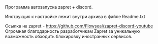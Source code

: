 Программа автозапуска zapret + discord.

Инструкция к настройке лежит внутри архива в файле Readme.txt


Ссылка на zapret - https://github.com/Flowseal/zapret-discord-youtube
Огромная благодарность разработчикам Zapret за уникальную возможность обходить блокировку иностранных сервисов.
